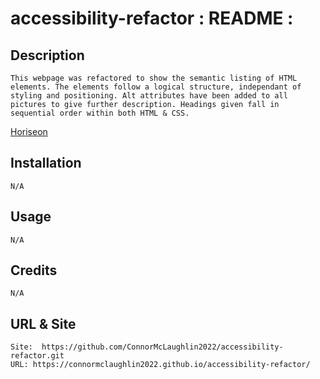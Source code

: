 # accessibility-refactor :  README  :

## Description

    This webpage was refactored to show the semantic listing of HTML elements. The elements follow a logical structure, independant of styling and positioning. Alt attributes have been added to all pictures to give further description. Headings given fall in sequential order within both HTML & CSS. 

    
[Horiseon](/assets/images/horiseon.png "Horiseon image")


## Installation

    N/A

## Usage

    N/A

## Credits

    N/A
    
## URL & Site

    Site:  https://github.com/ConnorMcLaughlin2022/accessibility-refactor.git
    URL: https://connormclaughlin2022.github.io/accessibility-refactor/


